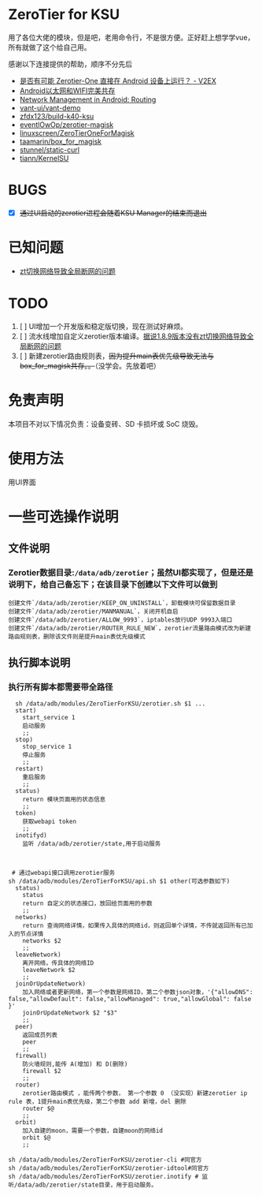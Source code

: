 # ZeroTier for KSU

用了各位大佬的模块，但是吧，老用命令行，不是很方便。正好赶上想学学vue，所有就做了这个给自己用。

感谢以下连接提供的帮助，顺序不分先后

- [是否有可能 Zerotier-One 直接在 Android 设备上运行？ - V2EX](https://v2ex.com/t/863131)
- [Android以太网和WIFI完美共存](https://blog.csdn.net/G_Rookie/article/details/109679262)
- [Network Management in Android: Routing](https://yotam.net/posts/network-management-in-android-routing/)
- [vant-ui/vant-demo](https://github.com/vant-ui/vant-demo/tree/master/vant/vite)
- [zfdx123/build-k40-ksu](https://github.com/zfdx123/build-k40-ksu)
- [eventlOwOp/zerotier-magisk](https://github.com/eventlOwOp/zerotier-magisk/tree/master/zerotier)
- [linuxscreen/ZeroTierOneForMagisk](https://github.com/linuxscreen/ZeroTierOneForMagisk)
- [taamarin/box_for_magisk](https://github.com/taamarin/box_for_magisk/blob/master/box/scripts/box.inotify)
- [stunnel/static-curl](https://github.com/stunnel/static-curl)
- [tiann/KernelSU](https://github.com/tiann/KernelSU)

# BUGS

- [x] ~~通过UI启动的zerotier进程会随着KSU Manager的结束而退出~~

# 已知问题
- [zt切换网络导致全局断网的问题](https://github.com/eventlOwOp/zerotier-magisk/issues/7#issuecomment-2069526989)

# TODO

1. [ ] UI增加一个开发版和稳定版切换，现在测试好麻烦。
2. [ ] 流水线增加自定义zerotier版本编译。[据说1.8.9版本没有zt切换网络导致全局断网的问题](https://github.com/eventlOwOp/zerotier-magisk/issues/7#issuecomment-2069526989)
3. [ ] 新建zerotier路由规则表，~~因为提升main表优先级导致无法与box_for_magisk共存。。~~（没学会。先放着吧）
  
# 免责声明

本项目不对以下情况负责：设备变砖、SD 卡损坏或 SoC 烧毁。

# 使用方法

用UI界面

# 一些可选操作说明

## 文件说明

### Zerotier数据目录:`/data/adb/zerotier`；虽然UI都实现了，但是还是说明下，给自己备忘下；在该目录下创建以下文件可以做到

    创建文件`/data/adb/zerotier/KEEP_ON_UNINSTALL`，卸载模块可保留数据目录
    创建文件`/data/adb/zerotier/MANMANUAL`，关闭开机自启
    创建文件`/data/adb/zerotier/ALLOW_9993`，iptables放行UDP 9993入端口
    创建文件`/data/adb/zerotier/ROUTER_RULE_NEW`，zerotier流量路由模式改为新建路由规则表，删除该文件则是提升main表优先级模式

## 执行脚本说明

### 执行所有脚本都需要带全路径

```shell
  sh /data/adb/modules/ZeroTierForKSU/zerotier.sh $1 ...
  start)
    start_service 1
    启动服务
    ;;
  stop)
    stop_service 1
    停止服务
    ;;
  restart)
    重启服务
    ;;
  status)
    return 模块页面用的状态信息
    ;;
  token)
    获取webapi token
    ;;
  inotifyd)
    监听 /data/adb/zerotier/state,用于启动服务
  
```

```shell

 # 通过webapi接口调用zerotier服务
sh /data/adb/modules/ZeroTierForKSU/api.sh $1 other(可选参数如下)
  status)
    status
    return 自定义的状态接口，放回给页面用的参数
    ;;
  networks)
    return 查询网络详情，如果传入具体的网络id，则返回单个详情，不传就返回所有已加入的节点详情
    networks $2
    ;;
  leaveNetwork)
    离开网络，传具体的网络ID
    leaveNetwork $2
    ;;
  joinOrUpdateNetwork)
    加入网络或者更新网络，第一个参数是网络ID，第二个参数json对象，'{"allowDNS": false,"allowDefault": false,"allowManaged": true,"allowGlobal": false }'
    joinOrUpdateNetwork $2 "$3"
    ;;
  peer)
    返回成员列表
    peer
    ;;
  firewall)
    防火墙规则,能传 A(增加) 和 D(删除)
    firewall $2 
    ;;
  router)
    zerotier路由模式 ，能传两个参数， 第一个参数 0 （没实现）新建zerotier ip rule 表，1提升main表优先级，第二个参数 add 新增，del 删除
    router $@
    ;;
  orbit)
    加入自建的moon，需要一个参数，自建moon的网络id
    orbit $@
    ;;
```

```shell
sh /data/adb/modules/ZeroTierForKSU/zerotier-cli #同官方
sh /data/adb/modules/ZeroTierForKSU/zerotier-idtool#同官方
sh /data/adb/modules/ZeroTierForKSU/zerotier.inotify # 监听/data/adb/zerotier/state目录，用于启动服务。
```
